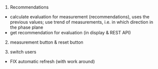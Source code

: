 

1. Recommendations
- calculate evaluation for measurement (recommendations), uses the previous values; use trend of measurements, i.e. in which direction in the phase plane
- get recommendation for evaluation (in display & REST API)

2. measurement button & reset button

3. switch users

- FIX automatic refresh (with work around)


